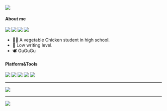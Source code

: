 ![](https://count.getloli.com/get/@LufsX)

#### About me

[![](https://img.shields.io/badge/-https://blog.isteed.cc-0e83cd?style=flat-square&logo=Blogger&logoColor=fff)](https://blog.isteed.cc) [![](https://img.shields.io/badge/-t.me/lufsxchannel-3db6f1?style=flat-square&logo=Telegram&logoColor=2ca5e0)](https://t.me/s/lufsxchannel) [![](https://img.shields.io/badge/-i@isteed.cc-911318?style=flat-square&logo=Mail.RU&logoColor=white&labelColor=c14438)](mailto:i@isteed.cc) [![](https://img.shields.io/badge/-lufs-444eed?style=flat-square&logo=KEYBASE&logoColor=white&labelColor=7f85f3)](https://keybase.io/lufs)

- 👨‍🎓 A vegetable Chicken student in high school.
- 📝 Low writing level.
- 🕊 GuGuGu

#### Platform&Tools

[![](https://img.shields.io/badge/macOS-10.15.7%20Catalina-d0d1d4?style=flat-square&logo=Apple)](https://www.apple.com/macos/catalina/)
[![](https://img.shields.io/badge/iOS-%2015.2%20Beta%20-d0d1d4?style=flat-square&logo=Apple)](https://www.apple.com/ios/ios-15-preview/)
[![](https://img.shields.io/badge/Android-12%20Stable-00E886?style=flat-square&logo=Android)](https://android.com/)
[![](https://img.shields.io/badge/IDE-Visual%20Studio%20Code-blue?style=flat-square&logo=Visual-Studio-Code)](https://code.visualstudio.com/)
[![](https://img.shields.io/badge/Browser-Microsoft%20Edge%20Beta-0061bb?style=flat-square&logo=Microsoft-Edge)](https://www.microsoftedgeinsider.com/download/)

---

![](https://github-readme-stats.vercel.app/api?username=lufsx&show_icons=true&hide_border=true&icon_color=586069&title_color=a0a9af)

---

![](https://genshin-card.getloli.com/detail/17/16994649.png)
